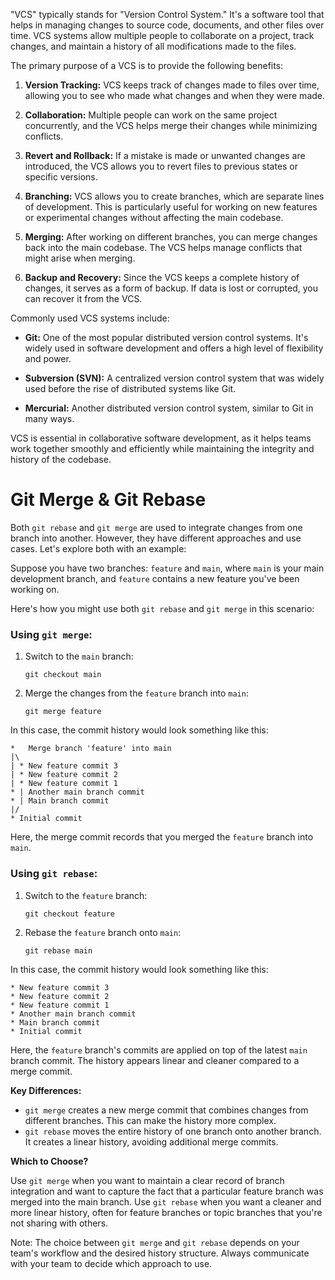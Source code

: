 "VCS" typically stands for "Version Control System." It's a software tool that helps in managing changes to source code, documents, and other files over time. VCS systems allow multiple people to collaborate on a project, track changes, and maintain a history of all modifications made to the files.

The primary purpose of a VCS is to provide the following benefits:

1. **Version Tracking:** VCS keeps track of changes made to files over time, allowing you to see who made what changes and when they were made.

2. **Collaboration:** Multiple people can work on the same project concurrently, and the VCS helps merge their changes while minimizing conflicts.

3. **Revert and Rollback:** If a mistake is made or unwanted changes are introduced, the VCS allows you to revert files to previous states or specific versions.

4. **Branching:** VCS allows you to create branches, which are separate lines of development. This is particularly useful for working on new features or experimental changes without affecting the main codebase.

5. **Merging:** After working on different branches, you can merge changes back into the main codebase. The VCS helps manage conflicts that might arise when merging.

6. **Backup and Recovery:** Since the VCS keeps a complete history of changes, it serves as a form of backup. If data is lost or corrupted, you can recover it from the VCS.

Commonly used VCS systems include:

- **Git:** One of the most popular distributed version control systems. It's widely used in software development and offers a high level of flexibility and power.

- **Subversion (SVN):** A centralized version control system that was widely used before the rise of distributed systems like Git.

- **Mercurial:** Another distributed version control system, similar to Git in many ways.

VCS is essential in collaborative software development, as it helps teams work together smoothly and efficiently while maintaining the integrity and history of the codebase.

# Git Merge & Git Rebase

Both `git rebase` and `git merge` are used to integrate changes from one branch into another. However, they have different approaches and use cases. Let's explore both with an example:

Suppose you have two branches: `feature` and `main`, where `main` is your main development branch, and `feature` contains a new feature you've been working on.

Here's how you might use both `git rebase` and `git merge` in this scenario:

### Using `git merge`:

1. Switch to the `main` branch:
   ```
   git checkout main
   ```

2. Merge the changes from the `feature` branch into `main`:
   ```
   git merge feature
   ```

In this case, the commit history would look something like this:

```
*   Merge branch 'feature' into main
|\
| * New feature commit 3
| * New feature commit 2
| * New feature commit 1
* | Another main branch commit
* | Main branch commit
|/
* Initial commit
```

Here, the merge commit records that you merged the `feature` branch into `main`.

### Using `git rebase`:

1. Switch to the `feature` branch:
   ```
   git checkout feature
   ```

2. Rebase the `feature` branch onto `main`:
   ```
   git rebase main
   ```

In this case, the commit history would look something like this:

```
* New feature commit 3
* New feature commit 2
* New feature commit 1
* Another main branch commit
* Main branch commit
* Initial commit
```

Here, the `feature` branch's commits are applied on top of the latest `main` branch commit. The history appears linear and cleaner compared to a merge commit.

**Key Differences:**

- `git merge` creates a new merge commit that combines changes from different branches. This can make the history more complex.
- `git rebase` moves the entire history of one branch onto another branch. It creates a linear history, avoiding additional merge commits.

**Which to Choose?**

Use `git merge` when you want to maintain a clear record of branch integration and want to capture the fact that a particular feature branch was merged into the main branch. Use `git rebase` when you want a cleaner and more linear history, often for feature branches or topic branches that you're not sharing with others.

Note: The choice between `git merge` and `git rebase` depends on your team's workflow and the desired history structure. Always communicate with your team to decide which approach to use.
